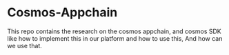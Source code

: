 # Cosmos-Appchain
This repo contains the research on the cosmos appchain, and cosmos SDK like how to implement this in our platform and how to use this, And how can we use that.
